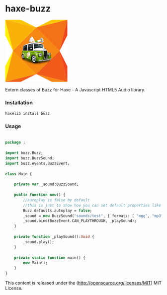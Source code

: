 haxe-buzz
=========

![haxe buzz logo](https://raw.githubusercontent.com/adireddy/haxe-buzz/master/logo.png)

Extern classes of Buzz for Haxe - A Javascript HTML5 Audio library.

### Installation ###

```haxe
haxelib install buzz
```

### Usage ###

```haxe

package ;

import buzz.Buzz;
import buzz.BuzzSound;
import buzz.events.BuzzEvent;

class Main {

	private var _sound:BuzzSound;

	public function new() {
	    //autoplay is false by default
	    //this is just to show how you can set default properties like autoplay, loop, preload, etc
  		Buzz.defaults.autoplay = false;
  		_sound = new BuzzSound("sounds/test", { formats: [ "ogg", "mp3" ], preload: true });
  		_sound.bind(BuzzEvent.CAN_PLAYTHROUGH, _playSound);
	}
	
	private function _playSound():Void {
      	_sound.play();
  	}

	private static function main() {
		new Main();
	}
}
```

This content is released under the (http://opensource.org/licenses/MIT) MIT License.

